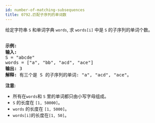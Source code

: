 ```yaml
---
id: number-of-matching-subsequences
title: 0792.匹配子序列的单词数
---
```

给定字符串 <code>S</code> 和单词字典 <code>words</code>, 求 <code>words[i]</code> 中是 <code>S</code> 的子序列的单词个数。


<pre><br/><strong>示例:</strong><br/><strong>输入:</strong> <br/>S = &#34;abcde&#34;<br/>words = [&#34;a&#34;, &#34;bb&#34;, &#34;acd&#34;, &#34;ace&#34;]<br/><strong>输出:</strong> 3<br/><strong>解释:</strong> 有三个是 S 的子序列的单词: &#34;a&#34;, &#34;acd&#34;, &#34;ace&#34;。<br/></pre>

**注意:**


- 所有在<code>words</code>和 <code>S</code> 里的单词都只由小写字母组成。
- <code>S</code> 的长度在 <code>[1, 50000]</code>。
- <code>words</code> 的长度在 <code>[1, 5000]</code>。
- <code>words[i]</code>的长度在<code>[1, 50]</code>。
